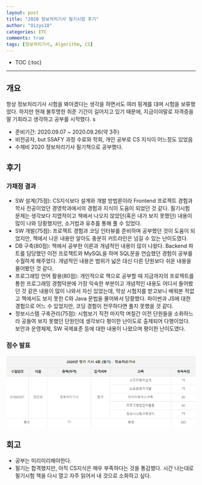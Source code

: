 ```yaml
---
layout: post
title: "2020 정보처리기사 필기시험 후기"
author: "Oizys18"
categories: ETC
comments: true
tags: [정보처리기사, Algorithm, CS]
---
```


- TOC
  {:toc}

---

## 개요

항상 정보처리기사 시험을 봐야겠다는 생각을 하면서도 여러 핑계를 대며 시험을 보류했었다. 하지만 현재 불투명한 취준 기간이 길어지고 있기 때문에, 지금이야말로 자격증을 딸 기회라고 생각하고 공부를 시작했다.
s

- 준비기간: 2020.09.07 ~ 2020.09.26(약 3주)
- 비전공자, but SSAFY 과정 수료와 학회, 개인 공부로 CS 지식이 어느정도 있었음
- 수제비 2020 정보처리기사 필기책으로 공부했다.

## 후기

### 가채점 결과

- SW 설계(75점): CS지식보다 설계와 개발 방법론이라 Frontend 프로젝트 경험과 학사 전공이었던 경영학과에서의 경험과 지식이 도움이 되었던 것 같다. 필기시험 문제는 생각보다 지엽적이고 책에서 나오지 않았던(혹은 내가 보지 못했던) 내용이 많이 나와 당황했지만, 소거법과 유추를 통해 풀 수 있었다.
- SW 개발(75점): 프로젝트 경험과 코딩 인터뷰를 준비하며 공부했던 것이 도움이 되었지만, 책에서 나온 내용만 알아도 충분히 커트라인은 넘길 수 있는 난이도였다.
- DB 구축(80점): 책에서 공부한 이론과 개념적인 내용이 많이 나왔다. Backend 파트를 담당했던 이전 프로젝트와 MySQL을 하며 SQL문을 연습했던 경험이 공부를 수월하게 해주었다. 개념적인 내용은 범위가 넓은 대신 다른 단원보다 쉬운 내용을 물어봤던 것 같다.
- 프로그래밍 언어 활용(80점): 개인적으로 책으로 공부할 때 지금까지의 프로젝트를 통한 프로그래밍 경험덕분에 가장 익숙한 부분이고 개념적인 내용도 어디서 들어봤던 것 같은 내용이 많이 나와서 자신 있었는데, 막상 시험지를 받고보니 배워본 적없고 책에서도 보지 못한 C와 Java 문법을 물어봐서 당황했다. 파이썬과 JS에 대한 경험으로 어느 수 있었지만, 코딩 경험이 전무하다면 풀지 못했을 것 같다.
- 정보시스템 구축관리(75점): 시험보기 직전 마지막 며칠간 이전 단원들을 소화하느라 공들여 보지 못했던 단원인데 생각보다 평이한 난이도로 출제되어 다행이었다. 보안과 운영체제, SW 국제표준 등에 대한 내용이 나왔으며 평이한 난이도였다.

### 점수 발표

![20201009](../../assets/images/2020-10-09.png)

## 회고

- 공부는 미리미리해야한다.
- 필기는 합격했지만, 아직 CS지식은 매우 부족하다는 것을 통감했다. 시간 나는대로 필기시험 책을 다시 열고 자주 읽어서 내 것으로 소화하고 싶다.
